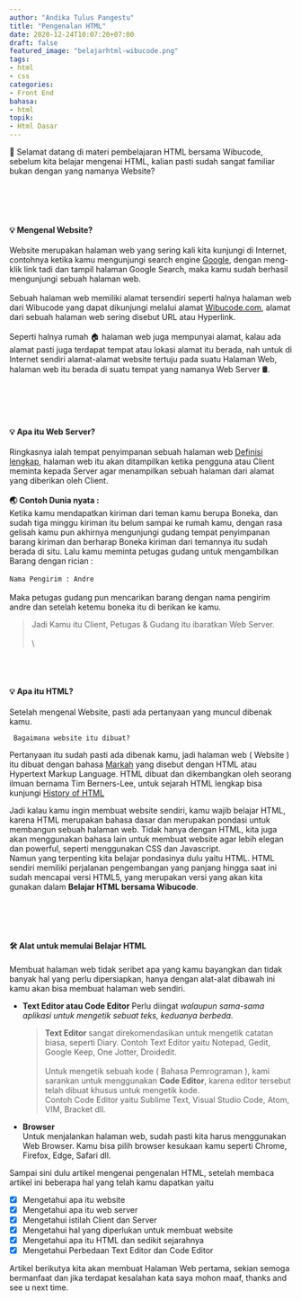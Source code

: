 ```yaml
---
author: "Andika Tulus Pangestu"
title: "Pengenalan HTML"
date: 2020-12-24T10:07:20+07:00
draft: false
featured_image: "belajarhtml-wibucode.png"
tags: 
- html
- css
categories:
- Front End
bahasa:
- html
topik:
- Html Dasar
---
```


👋 Selamat datang di materi pembelajaran HTML bersama Wibucode, sebelum kita belajar mengenai HTML, kalian pasti sudah sangat familiar bukan dengan yang namanya Website? 
\
\
\
<br/>
<br/>

#### 💡 **Mengenal Website?**
Website merupakan halaman web yang sering kali kita kunjungi di Internet, contohnya ketika kamu mengunjungi search engine [Google](https://google.com), dengan meng-klik link tadi dan tampil halaman Google Search, maka kamu sudah berhasil mengunjungi sebuah halaman web.
\
\
Sebuah halaman web memiliki alamat tersendiri seperti halnya halaman web dari Wibucode yang dapat dikunjungi melalui alamat [Wibucode.com](wibucode.com), alamat dari sebuah halaman web sering disebut URL atau Hyperlink.
\
\
Seperti halnya rumah 🏠 halaman web juga mempunyai alamat, kalau ada alamat pasti juga terdapat tempat atau lokasi alamat itu berada, nah untuk di Internet sendiri alamat-alamat website tertuju pada suatu Halaman Web, halaman web itu berada di suatu tempat yang namanya Web Server 🛢.
\
\
\
<br/>
<br/>

#### 💡 **Apa itu Web Server?**
Ringkasnya ialah tempat penyimpanan sebuah halaman web [Definisi lengkap](https://idwebhost.com/blog/apa-yang-dimaksud-dengan-server/), halaman web itu akan ditampilkan ketika pengguna atau Client meminta kepada Server agar menampilkan sebuah halaman dari alamat yang diberikan oleh Client.
\
\
**🌏 Contoh Dunia nyata :** \
Ketika kamu mendapatkan kiriman dari teman kamu berupa Boneka, dan sudah tiga minggu kiriman itu belum sampai ke rumah kamu, dengan rasa gelisah kamu pun akhirnya mengunjungi gudang tempat penyimpanan barang kiriman dan berharap Boneka kiriman dari temannya itu sudah berada di situ.
Lalu kamu meminta petugas gudang untuk mengambilkan Barang dengan rician : 
\
\
`Nama Pengirim : Andre`
\
\
Maka petugas gudang pun mencarikan barang dengan nama pengirim andre dan setelah ketemu boneka itu di berikan ke kamu.

> Jadi Kamu itu Client, Petugas & Gudang itu ibaratkan Web Server.
\
\
\
<br/>
<br/>

#### 💡 **Apa itu HTML?**

Setelah mengenal Website, pasti ada pertanyaan yang muncul dibenak kamu.

`` Bagaimana website itu dibuat?``

Pertanyaan itu sudah pasti ada dibenak kamu, jadi halaman web ( Website ) itu dibuat dengan bahasa [Markah](https://jagokata.com/arti-kata/markah.html) yang disebut dengan HTML atau Hypertext Markup Language.
HTML dibuat dan dikembangkan oleh seorang ilmuan bernama Tim Berners-Lee, untuk sejarah HTML lengkap bisa kunjungi [History of HTML](https://www.washington.edu/accesscomputing/webd2/student/unit1/module3/html_history.html#:~:text=The%20first%20version%20of%20HTML,HTML%20as%20an%20XML%20language.)

Jadi kalau kamu ingin membuat website sendiri, kamu wajib belajar HTML, karena HTML merupakan bahasa dasar dan merupakan pondasi untuk membangun sebuah halaman web. Tidak hanya dengan HTML, kita juga akan menggunakan bahasa lain untuk membuat website agar lebih elegan dan powerful, seperti menggunakan CSS dan Javascript.
\
Namun yang terpenting kita belajar pondasinya dulu yaitu HTML.
HTML sendiri memiliki perjalanan pengembangan yang panjang hingga saat ini sudah mencapai versi HTML5, yang merupakan versi yang akan kita gunakan dalam **Belajar HTML bersama Wibucode**.
\
\
\
<br/>
<br/>

#### **🛠 Alat untuk memulai Belajar HTML**
Membuat halaman web tidak seribet apa yang kamu bayangkan dan tidak banyak hal yang perlu dipersiapkan, hanya dengan alat-alat dibawah ini kamu akan bisa membuat halaman web sendiri.

* **Text Editor atau Code Editor**
  Perlu diingat *walaupun sama-sama aplikasi untuk mengetik sebuat teks, keduanya berbeda.*
  > **Text Editor** sangat direkomendasikan untuk mengetik catatan biasa, seperti Diary.
  Contoh Text Editor yaitu Notepad, Gedit, Google Keep, One Jotter, Droidedit.
  \
  \
  > Untuk mengetik sebuah kode ( Bahasa Pemrograman ), kami sarankan untuk menggunakan **Code Editor**, karena editor tersebut telah dibuat khusus untuk mengetik kode. \
  Contoh Code Editor yaitu Sublime Text, Visual Studio Code, Atom, VIM, Bracket dll.

* **Browser** \
  Untuk menjalankan halaman web, sudah pasti kita harus menggunakan Web Browser.
  Kamu bisa pilih browser kesukaan kamu seperti Chrome, Firefox, Edge, Safari dll.

Sampai sini dulu artikel mengenai pengenalan HTML, setelah membaca artikel ini beberapa hal yang telah kamu dapatkan yaitu 


- [x] Mengetahui apa itu website 
- [x] Mengetahui apa itu web server 
- [x] Mengetahui istilah Client dan Server 
- [x] Mengetahui hal yang diperlukan untuk membuat website 
- [x] Mengetahui apa itu HTML dan sedikit sejarahnya 
- [x] Mengetahui Perbedaan Text Editor dan Code Editor

Artikel berikutya kita akan membuat Halaman Web pertama, sekian semoga bermanfaat dan jika terdapat kesalahan kata saya mohon maaf, thanks and see u next time.